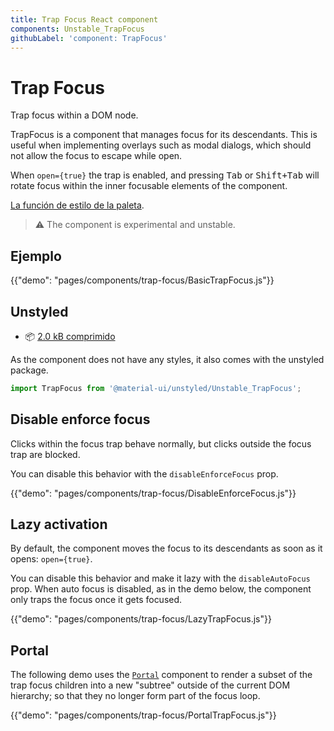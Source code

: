 ```yaml
---
title: Trap Focus React component
components: Unstable_TrapFocus
githubLabel: 'component: TrapFocus'
---
```


# Trap Focus

<p class="description">Trap focus within a DOM node.</p>

TrapFocus is a component that manages focus for its descendants. This is useful when implementing overlays such as modal dialogs, which should not allow the focus to escape while open.

When `open={true}` the trap is enabled, and pressing <kbd class="key">Tab</kbd> or <kbd><kbd  class="key">Shift</kbd>+<kbd class="key">Tab</kbd></kbd> will rotate focus within the inner focusable elements of the component.

[La función de estilo de la paleta](/system/palette/).

> ⚠️ The component is experimental and unstable.

## Ejemplo

{{"demo": "pages/components/trap-focus/BasicTrapFocus.js"}}

## Unstyled

- 📦 [2.0 kB comprimido](https://bundlephobia.com/result?p=@material-ui/unstyled@next)

As the component does not have any styles, it also comes with the unstyled package.

```js
import TrapFocus from '@material-ui/unstyled/Unstable_TrapFocus';
```

## Disable enforce focus

Clicks within the focus trap behave normally, but clicks outside the focus trap are blocked.

You can disable this behavior with the `disableEnforceFocus` prop.

{{"demo": "pages/components/trap-focus/DisableEnforceFocus.js"}}

## Lazy activation

By default, the component moves the focus to its descendants as soon as it opens: `open={true}`.

You can disable this behavior and make it lazy with the `disableAutoFocus` prop. When auto focus is disabled, as in the demo below, the component only traps the focus once it gets focused.

{{"demo": "pages/components/trap-focus/LazyTrapFocus.js"}}

## Portal

The following demo uses the [`Portal`](/components/portal/) component to render a subset of the trap focus children into a new "subtree" outside of the current DOM hierarchy; so that they no longer form part of the focus loop.

{{"demo": "pages/components/trap-focus/PortalTrapFocus.js"}}
